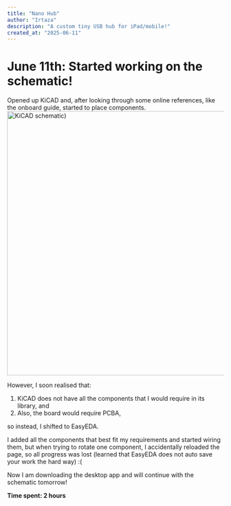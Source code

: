 ```yaml
---
title: "Nano Hub"
author: "Irtaza"
description: "A custom tiny USB hub for iPad/mobile!"
created_at: "2025-06-11"
---
```


# June 11th: Started working on the schematic!
Opened up KiCAD and, after looking through some online references, like the onboard guide, started to place components. 
<img width="615" alt="KiCAD schematic)" src="https://github.com/user-attachments/assets/f658ad03-0794-460a-aa73-2aa2310874b4" />

However, I soon realised that:
1. KiCAD does not have all the components that I would require in its library, and
2. Also, the board would require PCBA,

so instead, I shifted to EasyEDA.

I added all the components that best fit my requirements and started wiring them, but when trying to rotate one component, I accidentally reloaded the page, so all progress was lost (learned that EasyEDA does not auto save your work the hard way) :(

Now I am downloading the desktop app and will continue with the schematic tomorrow!

**Time spent: 2 hours**
